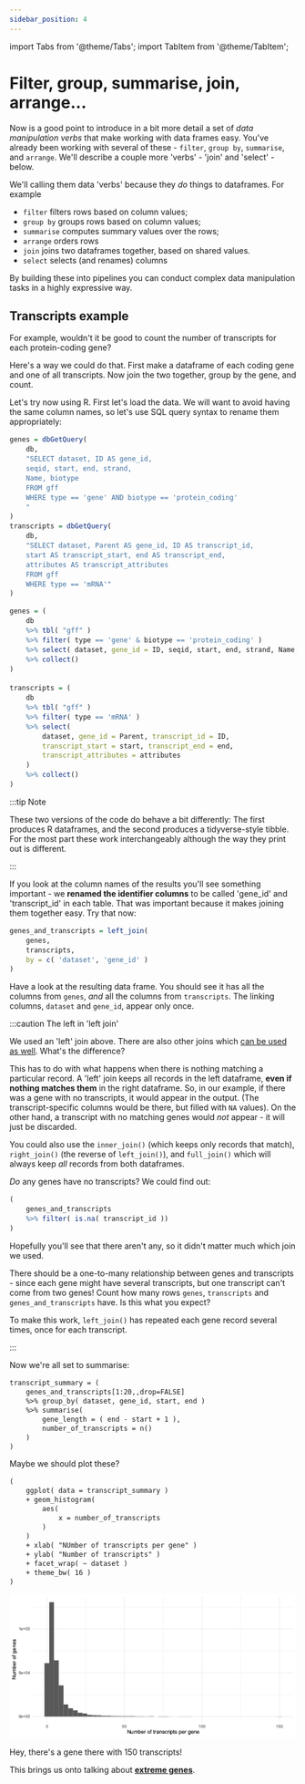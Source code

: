 ```yaml
---
sidebar_position: 4
---
```


import Tabs from '@theme/Tabs';
import TabItem from '@theme/TabItem';

# Filter, group, summarise, join, arrange...

Now is a good point to introduce in a bit more detail a set of *data manipulation verbs* that make working with data
frames easy.  You've already been working with several of these - `filter`, `group by`, `summarise`, and `arrange`.
We'll describe a couple more 'verbs' - 'join' and 'select' - below.  

We'll calling them data 'verbs' because they *do* things to dataframes.  For example

- `filter` filters rows based on column values;
- `group by` groups rows based on column values;
- `summarise` computes summary values over the rows;
- `arrange` orders rows
- `join` joins two dataframes together, based on shared values.
- `select` selects (and renames) columns

By building these into pipelines you can conduct complex data manipulation tasks in a highly expressive way.

## Transcripts example

For example, wouldn't it be good to count the number of transcripts for each protein-coding gene?

Here's a way we could do that.  First make a dataframe of each coding gene and one of all transcripts.
Now join the two together, group by the gene, and count.

Let's try now using R.  First let's load the data.  We will want to avoid having the same column names, so let's use
SQL query syntax to rename them appropriately:

<Tabs>
<TabItem value="R" label="R code">

```r
genes = dbGetQuery(
	db,
	"SELECT dataset, ID AS gene_id,
	seqid, start, end, strand,
	Name, biotype
	FROM gff
	WHERE type == 'gene' AND biotype == 'protein_coding'
	"
)
transcripts = dbGetQuery(
	db,
	"SELECT dataset, Parent AS gene_id, ID AS transcript_id,
	start AS transcript_start, end AS transcript_end,
	attributes AS transcript_attributes
	FROM gff
	WHERE type == 'mRNA'"
)

```

</TabItem>
<TabItem value="dbplyr" label="dbplyr code">

```r
genes = (
	db
	%>% tbl( "gff" )
	%>% filter( type == 'gene' & biotype == 'protein_coding' )
	%>% select( dataset, gene_id = ID, seqid, start, end, strand, Name, biotype )
	%>% collect()
)

transcripts = (
	db
	%>% tbl( "gff" )
	%>% filter( type == 'mRNA' )
	%>% select(
		dataset, gene_id = Parent, transcript_id = ID,
		transcript_start = start, transcript_end = end,
		transcript_attributes = attributes
	)
	%>% collect()
)
```

</TabItem>
</Tabs>

:::tip Note

These two versions of the code do behave a bit differently: The first produces R dataframes, and the second produces a
tidyverse-style tibble.  For the most part these work interchangeably although the way they print out is different.

:::

If you look at the column names of the results you'll see something important - we **renamed the identifier columns** to
be called 'gene_id' and 'transcript_id' in each table.  That was important because it makes joining them together easy.
Try that now:

```r
genes_and_transcripts = left_join(
	genes,
	transcripts,
	by = c( 'dataset', 'gene_id' )
)
```

Have a look at the resulting data frame.  You should see it has all the columns from `genes`, *and* all the columns from
`transcripts`. The linking columns, `dataset` and `gene_id`, appear only once.

:::caution The left in 'left join'

We used an 'left' join above.  There are also other joins which [can be used as
well](https://dplyr.tidyverse.org/reference/mutate-joins.html).  What's the difference?

This has to do with what happens when there is nothing matching a particular record.  A 'left' join keeps all records in
the left dataframe, **even if nothing matches them** in the right dataframe.    So, in our example, if there was a gene
with no transcripts, it would appear in the output.  (The transcript-specific columns would be there, but filled with
`NA` values).  On the other hand, a transcript with no matching genes would *not* appear - it will just be discarded.

You could also use the `inner_join()` (which keeps only records that match), `right_join()` (the reverse of
`left_join()`), and `full_join()` which will always keep *all* records from both dataframes.

*Do* any genes have no transcripts?  We could find out:

```r
(
	genes_and_transcripts
	%>% filter( is.na( transcript_id ))
)
```
Hopefully you'll see that there aren't any, so it didn't matter much which join we used.

There should be a one-to-many relationship between genes and transcripts - since each gene might have several
transcripts, but one transcript can't come from two genes!  Count how many rows `genes`, `transcripts` and
`genes_and_transcripts` have.  Is this what you expect?

To make this work, `left_join()` has repeated each gene record several times, once for each transcript.

:::


Now we're all set to summarise:
```
transcript_summary = (
	genes_and_transcripts[1:20,,drop=FALSE]
	%>% group_by( dataset, gene_id, start, end )
	%>% summarise(
		gene_length = ( end - start + 1 ),
		number_of_transcripts = n()
	)
)
```

 Maybe we should plot these?

```
(
	ggplot( data = transcript_summary )
	+ geom_histogram(
		aes(
			x = number_of_transcripts
		)
	)
	+ xlab( "NUmber of transcripts per gene" )
	+ ylab( "Number of transcripts" )
	+ facet_wrap( ~ dataset )
	+ theme_bw( 16 )
)

```
![img](images/transcript_count_histogram.png)

Hey, there's a gene there with 150 transcripts!

This brings us onto talking about [**extreme genes**](./extreme_genes/README.md).

